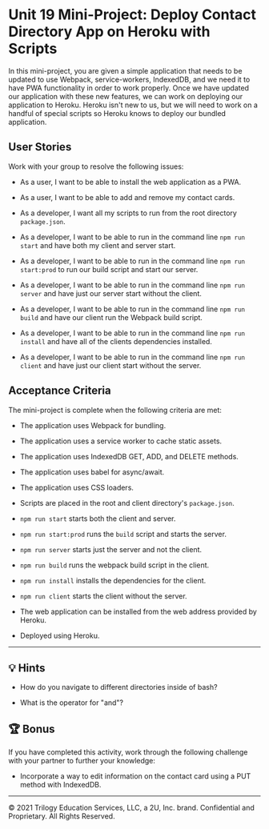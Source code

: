 # Unit 19 Mini-Project: Deploy Contact Directory App on Heroku with Scripts

In this mini-project, you are given a simple application that needs to be updated to use Webpack, service-workers, IndexedDB, and we need it to have PWA functionality in order to work properly. Once we have updated our application with these new features, we can work on deploying our application to Heroku. Heroku isn't new to us, but we will need to work on a handful of special scripts so Heroku knows to deploy our bundled application.

## User Stories

Work with your group to resolve the following issues:

* As a user, I want to be able to install the web application as a PWA.

* As a user, I want to be able to add and remove my contact cards.

* As a developer, I want all my scripts to run from the root directory `package.json`.

* As a developer, I want to be able to run in the command line `npm run start` and have both my client and server start.

* As a developer, I want to be able to run in the command line `npm run start:prod` to run our build script and start our server.

* As a developer, I want to be able to run in the command line `npm run server` and have just our server start without the client.

* As a developer, I want to be able to run in the command line `npm run build` and have our client run the Webpack build script.

* As a developer, I want to be able to run in the command line `npm run install` and have all of the clients dependencies installed.

* As a developer, I want to be able to run in the command line `npm run client` and have just our client start without the server.

## Acceptance Criteria

The mini-project is complete when the following criteria are met:

* The application uses Webpack for bundling.

* The application uses a service worker to cache static assets.

* The application uses IndexedDB GET, ADD, and DELETE methods.

* The application uses babel for async/await.

* The application uses CSS loaders.

* Scripts are placed in the root and client directory's `package.json`.

* `npm run start` starts both the client and server.

* `npm run start:prod` runs the `build` script and starts the server.

* `npm run server` starts just the server and not the client.

* `npm run build` runs the webpack build script in the client.

* `npm run install` installs the dependencies for the client.

* `npm run client` starts the client without the server.

* The web application can be installed from the web address provided by Heroku.

* Deployed using Heroku.

---

## 💡 Hints

* How do you navigate to different directories inside of bash?

* What is the operator for "and"?

## 🏆 Bonus

If you have completed this activity, work through the following challenge with your partner to further your knowledge:

* Incorporate a way to edit information on the contact card using a PUT method with IndexedDB.

---
© 2021 Trilogy Education Services, LLC, a 2U, Inc. brand. Confidential and Proprietary. All Rights Reserved.
